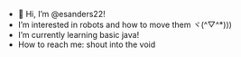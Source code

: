 - 👋 Hi, I’m @esanders22!
- I’m interested in robots and how to move them ヾ(^▽^*)))
- I’m currently learning basic java!
- How to reach me: shout into the void

<!---
esanders22/esanders22 is a ✨ special ✨ repository because its `README.md` (this file) appears on your GitHub profile.
You can click the Preview link to take a look at your changes.
--->
